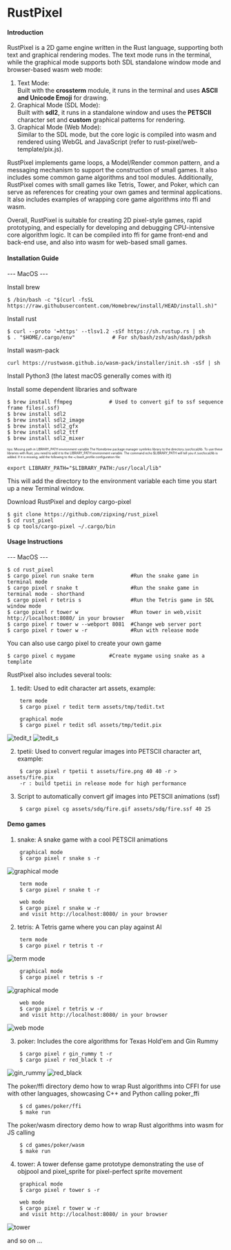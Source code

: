 # RustPixel

#### Introduction
RustPixel is a 2D game engine written in the Rust language, supporting both text and graphical rendering modes. The text mode runs in the terminal, while the graphical mode supports both SDL standalone window mode and browser-based wasm web mode:

1. Text Mode: <br>Built with the **crossterm** module, it runs in the terminal and uses **ASCII and Unicode Emoji** for drawing.<br>
2. Graphical Mode (SDL Mode): <br>Built with **sdl2**, it runs in a standalone window and uses the **PETSCII** character set and **custom** graphical patterns for rendering.
3. Graphical Mode (Web Mode): <br>Similar to the SDL mode, but the core logic is compiled into wasm and rendered using WebGL and JavaScript (refer to rust-pixel/web-template/pix.js).

RustPixel implements game loops, a Model/Render common pattern, and a messaging mechanism to support the construction of small games. It also includes some common game algorithms and tool modules. Additionally, RustPixel comes with small games like Tetris, Tower, and Poker, which can serve as references for creating your own games and terminal applications. It also includes examples of wrapping core game algorithms into ffi and wasm.

Overall, RustPixel is suitable for creating 2D pixel-style games, rapid prototyping, and especially for developing and debugging CPU-intensive core algorithm logic. It can be compiled into ffi for game front-end and back-end use, and also into wasm for web-based small games.

#### Installation Guide
--- MacOS ---

Install brew
``` 
$ /bin/bash -c "$(curl -fsSL https://raw.githubusercontent.com/Homebrew/install/HEAD/install.sh)"
``` 

Install rust
``` 
$ curl --proto '=https' --tlsv1.2 -sSf https://sh.rustup.rs | sh
$ . "$HOME/.cargo/env"            # For sh/bash/zsh/ash/dash/pdksh
``` 

Install wasm-pack
```
curl https://rustwasm.github.io/wasm-pack/installer/init.sh -sSf | sh
```

Install Python3 (the latest macOS generally comes with it)

Install some dependent libraries and software
``` 
$ brew install ffmpeg            # Used to convert gif to ssf sequence frame files(.ssf)
$ brew install sdl2
$ brew install sdl2_image
$ brew install sdl2_gfx
$ brew install sdl2_ttf
$ brew install sdl2_mixer
``` 

<span style="font-size:0.5em;">tips: Missing path in LIBRARY_PATH environment variable
The Homebrew package manager symlinks library to the directory /usr/local/lib. To use these libraries with Rust, you need to add it to the LIBRARY_PATH environment variable. The command echo $LIBRARY_PATH will tell you if /usr/local/lib is added. If it is missing, add the following to the ~/.bash_profile configuration file:
```
export LIBRARY_PATH="$LIBRARY_PATH:/usr/local/lib"
```
This will add the directory to the environment variable each time you start up a new Terminal window.</span>


Download RustPixel and deploy cargo-pixel
``` 
$ git clone https://github.com/zipxing/rust_pixel
$ cd rust_pixel
$ cp tools/cargo-pixel ~/.cargo/bin
``` 

#### Usage Instructions
--- MacOS ---
``` 
$ cd rust_pixel
$ cargo pixel run snake term            #Run the snake game in terminal mode
$ cargo pixel r snake t                 #Run the snake game in terminal mode - shorthand
$ cargo pixel r tetris s                #Run the Tetris game in SDL window mode
$ cargo pixel r tower w                 #Run tower in web,visit http://localhost:8080/ in your browser
$ cargo pixel r tower w --webport 8081  #Change web server port
$ cargo pixel r tower w -r              #Run with release mode
``` 

You can also use cargo pixel to create your own game
```
$ cargo pixel c mygame           #Create mygame using snake as a template
```

RustPixel also includes several tools:
1. tedit: Used to edit character art assets, example:
``` 
    term mode
    $ cargo pixel r tedit term assets/tmp/tedit.txt

    graphical mode
    $ cargo pixel r tedit sdl assets/tmp/tedit.pix 
```
 ![tedit_t](./tmp/tedit_term.png)
 ![tedit_s](./tmp/tedit_sdl.png)

2. tpetii: Used to convert regular images into PETSCII character art, example:
```
    $ cargo pixel r tpetii t assets/fire.png 40 40 -r > assets/fire.pix
    -r : build tpetii in release mode for high performance
```

3. Script to automatically convert gif images into PETSCII animations (ssf)
```
    $ cargo pixel cg assets/sdq/fire.gif assets/sdq/fire.ssf 40 25 
```

#### Demo games
1. snake: A snake game with a cool PETSCII animations
```
    graphical mode
    $ cargo pixel r snake s -r
```

![graphical mode](./tmp/snake_sdl.gif)

``` 
    term mode
    $ cargo pixel r snake t -r
```

```
    web mode
    $ cargo pixel r snake w -r
    and visit http://localhost:8080/ in your browser
```

2. tetris: A Tetris game where you can play against AI
``` 
    term mode
    $ cargo pixel r tetris t -r
```

 ![term mode](./tmp/tetris_term.gif)

```
    graphical mode
    $ cargo pixel r tetris s -r
```

![graphical mode](./tmp/tetris_sdl.gif)

```
    web mode
    $ cargo pixel r tetris w -r
    and visit http://localhost:8080/ in your browser
```

![web mode](./tmp/tetris_web.gif)

3. poker: Includes the core algorithms for Texas Hold'em and Gin Rummy
``` 
    $ cargo pixel r gin_rummy t -r
    $ cargo pixel r red_black t -r
```
 ![gin_rummy](./tmp/ginrummy.png)
 ![red_black](./tmp/redblack.png)

The poker/ffi directory demo how to wrap Rust algorithms into CFFI for use with other languages, showcasing C++ and Python calling poker_ffi
```
    $ cd games/poker/ffi
    $ make run
```
The poker/wasm directory demo how to wrap Rust algorithms into wasm for JS calling
```
    $ cd games/poker/wasm
    $ make run
```

4. tower: A tower defense game prototype demonstrating the use of objpool and pixel_sprite for pixel-perfect sprite movement
``` 
    graphical mode
    $ cargo pixel r tower s -r

    web mode
    $ cargo pixel r tower w -r
    and visit http://localhost:8080/ in your browser
```
 ![tower](./tmp/tower_sdl.gif)

and so on ...

